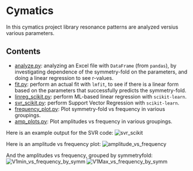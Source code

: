 # Cymatics
In this cymatics project library resonance patterns are analyzed versius various parameters. 
## Contents
- <a href="https://github.com/csanadm/cymatics/blob/main/analyze.py">analyze.py</a>: analyzing an Excel file with `DataFrame` (from `pandas`), by investigating dependence of the symmetry-fold on the parameters, and doing a linear regression to see r-values.
- <a href="https://github.com/csanadm/cymatics/blob/main/fit.py">fit.py</a>: perform an actual fit with `lmfit`, to see if there is a linear form based on the parameters that successfully predicts the symmetry-fold.
- <a href="https://github.com/csanadm/cymatics/blob/main/linreg_scikit.py">linreg_scikit.py</a>: perform ML-based linear regression with `scikit-learn`.
- <a href="https://github.com/csanadm/cymatics/blob/main/svr_scikit.py">svr_scikit.py</a>: perform Support Vector Regression with `scikit-learn`.
- <a href="https://github.com/csanadm/cymatics/blob/main/frequency_plot.py">frequency_plot.py</a>: Plot symmetry-fold vs frequency in various groupings.
- <a href="https://github.com/csanadm/cymatics/blob/main/amp_plots.py">amp_plots.py</a>: Plot amplitudes vs frequency in various groupings.

Here is an example output for the SVR code:
![svr_scikit](https://user-images.githubusercontent.com/38218165/225572229-496f2b5a-cd59-49ed-859b-f907a83b351b.png)

Here is an amplitude vs frequency plot:
![amplitude_vs_frequency](https://user-images.githubusercontent.com/38218165/226633584-140a9453-701e-43c8-b66d-0e3a9e493c3e.png)

And the amplitudes vs frequency, grouped by symmetryfold:
![V1min_vs_frequency_by_symm](https://user-images.githubusercontent.com/38218165/226633683-6bf20da3-9bf8-4ac3-8422-e44c51e07c87.png)
![V1Max_vs_frequency_by_symm](https://user-images.githubusercontent.com/38218165/226633674-ce7b1f56-1a13-4283-b80b-3cb1a044974a.png)
